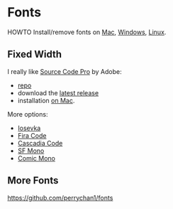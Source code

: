 # Fonts

HOWTO Install/remove fonts on
[Mac](https://support.apple.com/en-us/HT201749),
[Windows](https://support.microsoft.com/en-us/windows/how-to-install-or-remove-a-font-in-windows-f12d0657-2fc8-7613-c76f-88d043b334b8),
[Linux](https://community.linuxmint.com/tutorial/view/29).

## Fixed Width

I really like [Source Code Pro](https://en.wikipedia.org/wiki/Source_Code_Pro)
by Adobe:

* [repo](https://github.com/adobe-fonts/source-code-pro)
* download the [latest
release](https://github.com/adobe-fonts/source-code-pro/releases/latest)
* installation [on
Mac](https://titanwolf.org/Network/Articles/Article?AID=09204517-16d0-48eb-a201-a96d69b5160f).


More options:

* [Iosevka](https://github.com/be5invis/Iosevka)
* [Fira Code](https://github.com/tonsky/FiraCode)
* [Cascadia Code](https://github.com/microsoft/cascadia-code)
* [SF Mono](https://developer.apple.com/fonts/)
* [Comic Mono](https://github.com/dtinth/comic-mono-font)

## More Fonts

https://github.com/perrychan1/fonts
